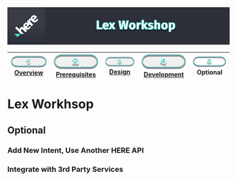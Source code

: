 <img src="./workshop_header.jpg" width="890" />

| [![Overview](../../images/01_off.png)<br>Overview](./README.md) | [![Prerequisites](../../images/02_off.png)<br>Prerequisites](./02.md) | [![Design](../../images/03_off.png)<br>Design](./03.md) | [![Development](../../images/04_off.png)<br>Development](./04.md) | ![Optional](../../images/05.png)<br>Optional
| :---: | :---: | :---: | :---: | :---: |

# Lex Workhsop

## Optional

### Add New Intent, Use Another HERE API

### Integrate with 3rd Party Services

